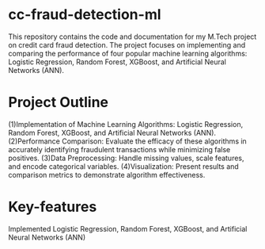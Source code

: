 # cc-fraud-detection-ml
This repository contains the code and documentation for my M.Tech project on credit card fraud detection. The project focuses on implementing and comparing the performance of four popular machine learning algorithms: Logistic Regression, Random Forest, XGBoost, and Artificial Neural Networks (ANN). 

# Project Outline
(1)Implementation of Machine Learning Algorithms: Logistic Regression, Random Forest, XGBoost, and Artificial Neural Networks (ANN).
(2)Performance Comparison: Evaluate the efficacy of these algorithms in accurately identifying fraudulent transactions while minimizing false positives.
(3)Data Preprocessing: Handle missing values, scale features, and encode categorical variables.
(4)Visualization: Present results and comparison metrics to demonstrate algorithm effectiveness.

# Key-features
Implemented Logistic Regression, Random Forest, XGBoost, and Artificial Neural Networks (ANN) 





